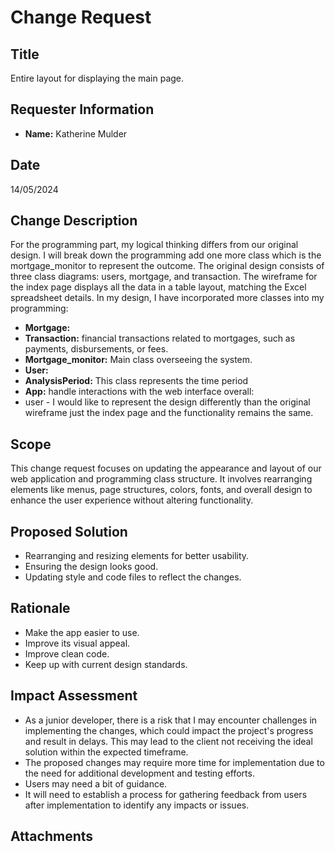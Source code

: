 # Change Request

## Title
Entire layout for displaying the main page.

## Requester Information
- **Name:** Katherine Mulder

## Date
14/05/2024

## Change Description
For the programming part, my logical thinking differs from our original design. I will break down the programming add one more class which is the mortgage_monitor to represent the outcome.
The original design consists of three class diagrams: users, mortgage, and transaction. The wireframe for the index page displays all the data in a table layout, matching the Excel spreadsheet details.
In my design, I have incorporated more classes into my programming:
- **Mortgage:** 
- **Transaction:**  financial transactions related to mortgages, such as payments, disbursements, or fees.
- **Mortgage_monitor:** Main class overseeing the system.
- **User:**
- **AnalysisPeriod:** This class represents the time period
- **App:** handle interactions with the web interface
overall: 
- user - 
I would like to represent the design differently than the original wireframe just the index page and the functionality remains the same.

## Scope
This change request focuses on updating the appearance and layout of our web application and programming class structure. It involves rearranging elements like menus, page structures, colors, fonts, and overall design to enhance the user experience without altering functionality.

## Proposed Solution
- Rearranging and resizing elements for better usability.
- Ensuring the design looks good.
- Updating style and code files to reflect the changes.

## Rationale
- Make the app easier to use.
- Improve its visual appeal.
- Improve clean code.
- Keep up with current design standards.

## Impact Assessment
- As a junior developer, there is a risk that I may encounter challenges in implementing the changes, which could impact the project's progress and result in delays. This may lead to the client not receiving the ideal solution within the expected timeframe.
- The proposed changes may require more time for implementation due to the need for additional development and testing efforts.
- Users may need a bit of guidance.
- It will need to establish a process for gathering feedback from users
after implementation to identify any impacts or issues.

## Attachments
